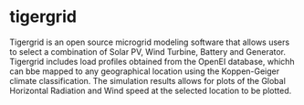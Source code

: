 # tigergrid
Tigergrid is an open source microgrid modeling software that allows users to select a combination of Solar PV, Wind Turbine, Battery and Generator. Tigergrid includes load profiles obtained from the OpenEI database, whichh can bbe mapped to any geographical location using the Koppen-Geiger climate classification. The simulation results allows for plots of the Global Horizontal Radiation and Wind speed at the selected location to be plotted.
